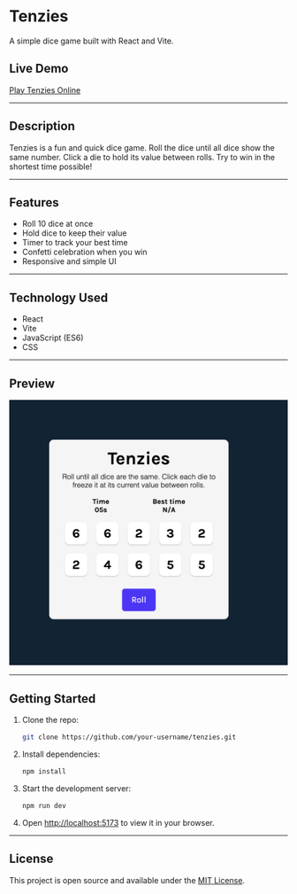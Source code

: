 # Tenzies

A simple dice game built with React and Vite.

## Live Demo
[Play Tenzies Online](https://tenzieszs.netlify.app/) 

---

## Description
Tenzies is a fun and quick dice game. Roll the dice until all dice show the same number. Click a die to hold its value between rolls. Try to win in the shortest time possible!

---

## Features
- Roll 10 dice at once
- Hold dice to keep their value
- Timer to track your best time
- Confetti celebration when you win
- Responsive and simple UI

---

## Technology Used
- React
- Vite
- JavaScript (ES6)
- CSS

---

## Preview

![Tenzies Game Screenshot](app1.png)

---

## Getting Started

1. Clone the repo:
   ```sh
   git clone https://github.com/your-username/tenzies.git
   ```
2. Install dependencies:
   ```sh
   npm install
   ```
3. Start the development server:
   ```sh
   npm run dev
   ```
4. Open [http://localhost:5173](http://localhost:5173) to view it in your browser.

---

## License
This project is open source and available under the [MIT License](LICENSE).
